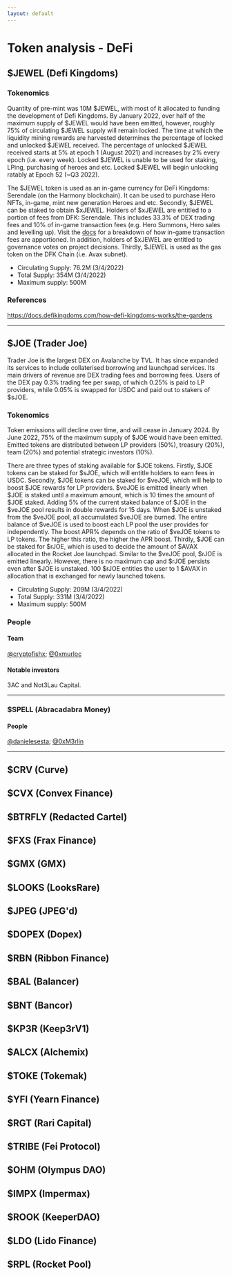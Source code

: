 ```yaml
---
layout: default
---
```


# Token analysis - DeFi

## $JEWEL (Defi Kingdoms)

### Tokenomics
Quantity of pre-mint was 10M $JEWEL, with most of it allocated to funding the development of Defi Kingdoms. By January 2022, over half of the maximum supply of $JEWEL would have been emitted, however, roughly 75% of circulating $JEWEL supply will remain locked. The time at which the liquidity mining rewards are harvested determines the percentage of locked and unlocked $JEWEL received. The percentage of unlocked $JEWEL received starts at 5% at epoch 1 (August 2021) and increases by 2% every epoch (i.e. every week). Locked $JEWEL is unable to be used for staking, LPing, purchasing of heroes and etc. Locked $JEWEL will begin unlocking ratably at Epoch 52 (~Q3 2022).

The $JEWEL token is used as an in-game currency for DeFi Kingdoms: Serendale (on the Harmony blockchain). It can be used to purchase Hero NFTs, in-game, mint new generation Heroes and etc. Secondly, $JEWEL can be staked to obtain $xJEWEL. Holders of $xJEWEL are entitled to a portion of fees from DFK: Serendale. This includes 33.3% of DEX trading fees and 10% of in-game transaction fees (e.g. Hero Summons, Hero sales and levelling up). Visit the [docs](https://docs.defikingdoms.com/how-defi-kingdoms-works/power-tokens) for a breakdown of how in-game transaction fees are apportioned. In addition, holders of $xJEWEL are entitled to governance votes on project decisions. Thirdly, $JEWEL is used as the gas token on the DFK Chain (i.e. Avax subnet).

- Circulating Supply: 76.2M (3/4/2022)
- Total Supply: 354M (3/4/2022)
- Maximum supply: 500M

### References
<https://docs.defikingdoms.com/how-defi-kingdoms-works/the-gardens>

---

## $JOE (Trader Joe)

Trader Joe is the largest DEX on Avalanche by TVL. It has since expanded its services to include collaterised borrowing and launchpad services. Its main drivers of revenue are DEX trading fees and borrowing fees. Users of the DEX pay 0.3% trading fee per swap, of which 0.25% is paid to LP providers, while 0.05% is swapped for USDC and paid out to stakers of $sJOE.

### Tokenomics 
Token emissions will decline over time, and will cease in January 2024. By June 2022, 75% of the maximum supply of $JOE would have been emitted. Emitted tokens are distributed between LP providers (50%), treasury (20%), team (20%) and potential strategic investors (10%). 

There are three types of staking available for $JOE tokens. Firstly, $JOE tokens can be staked for $sJOE, which will entitle holders to earn fees in USDC. Secondly, $JOE tokens can be staked for $veJOE, which will help to boost $JOE rewards for LP providers. $veJOE is emitted linearly when $JOE is staked until a maximum amount, which is 10 times the amount of $JOE staked. Adding 5% of the current staked balance of $JOE in the $veJOE pool results in double rewards for 15 days. When $JOE is unstaked from the $veJOE pool, all accumulated $veJOE are burned. The entire balance of $veJOE is used to boost each LP pool the user provides for independently. The boost APR% depends on the ratio of $veJOE tokens to LP tokens. The higher this ratio, the higher the APR boost. Thirdly, $JOE can be staked for $rJOE, which is used to decide the amount of $AVAX allocated in the Rocket Joe launchpad. Similar to the $veJOE pool, $rJOE is emitted linearly. However, there is no maximum cap and $rJOE persists even after $JOE is unstaked. 100 $rJOE entitles the user to 1 $AVAX in allocation that is exchanged for newly launched tokens.

- Circulating Supply: 209M (3/4/2022)
- Total Supply: 331M (3/4/2022)
- Maximum supply: 500M

### People

#### Team
[@cryptofishx](https://twitter.com/cryptofishx); [@0xmurloc](https://twitter.com/0xmurloc)

#### Notable investors
3AC and Not3Lau Capital.

---

### $SPELL (Abracadabra Money)

#### People
[@danielesesta](https://twitter.com/danielesesta); [@0xM3rlin](https://twitter.com/0xM3rlin)

---

## $CRV (Curve)

## $CVX (Convex Finance)

## $BTRFLY (Redacted Cartel)

## $FXS (Frax Finance)

## $GMX (GMX)

## $LOOKS (LooksRare)

## $JPEG (JPEG'd)

## $DOPEX (Dopex)

## $RBN (Ribbon Finance)

## $BAL (Balancer)

## $BNT (Bancor)

## $KP3R (Keep3rV1)

## $ALCX (Alchemix)

## $TOKE (Tokemak)

## $YFI (Yearn Finance)

## $RGT (Rari Capital)

## $TRIBE (Fei Protocol)

## $OHM (Olympus DAO)

## $IMPX (Impermax)

## $ROOK (KeeperDAO)

## $LDO (Lido Finance)

## $RPL (Rocket Pool)

